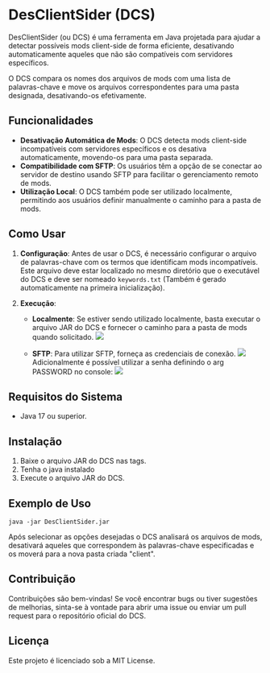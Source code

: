 # DesClientSider (DCS)

DesClientSider (ou DCS) é uma ferramenta em Java projetada para ajudar  a detectar possíveis mods client-side de forma eficiente, desativando automaticamente aqueles que não são compatíveis com servidores específicos. 

O DCS compara os nomes dos arquivos de mods com uma lista de palavras-chave e move os arquivos correspondentes para uma pasta designada, desativando-os efetivamente.

## Funcionalidades

-   **Desativação Automática de Mods**: O DCS detecta mods client-side incompatíveis com servidores específicos e os desativa automaticamente, movendo-os para uma pasta separada.
-   **Compatibilidade com SFTP**: Os usuários têm a opção de se conectar ao servidor de destino usando SFTP para facilitar o gerenciamento remoto de mods.
-   **Utilização Local**: O DCS também pode ser utilizado localmente, permitindo aos usuários definir manualmente o caminho para a pasta de mods.

## Como Usar

1.  **Configuração**: Antes de usar o DCS, é necessário configurar o arquivo de palavras-chave com os termos que identificam mods incompatíveis. Este arquivo deve estar localizado no mesmo diretório que o executável do DCS e deve ser nomeado `keywords.txt` (Também é gerado automaticamente na primeira inicialização).
    
2.  **Execução**:
    
    -   **Localmente**: Se estiver sendo utilizado localmente, basta executar o arquivo JAR do DCS e fornecer o caminho para a pasta de mods quando solicitado.
![](https://i.imgur.com/rHdsAV8.png)

    -   **SFTP**: Para utilizar SFTP, forneça as credenciais de conexão.
![](https://i.imgur.com/wv39V3u.png)
Adicionalmente é possível utilizar a senha definindo o arg PASSWORD no console:
![](https://i.imgur.com/HFP8QfK.png)

## Requisitos do Sistema

-   Java 17 ou superior.

## Instalação

1.  Baixe o arquivo JAR do DCS nas tags.
2.  Tenha o java instalado
3.  Execute o arquivo JAR do DCS.

## Exemplo de Uso

`java -jar DesClientSider.jar` 

Após selecionar as opções desejadas o DCS analisará os arquivos de mods, desativará aqueles que correspondem às palavras-chave especificadas e os moverá para a nova pasta criada "client".

## Contribuição

Contribuições são bem-vindas! Se você encontrar bugs ou tiver sugestões de melhorias, sinta-se à vontade para abrir uma issue ou enviar um pull request para o repositório oficial do DCS.

## Licença

Este projeto é licenciado sob a MIT License.
